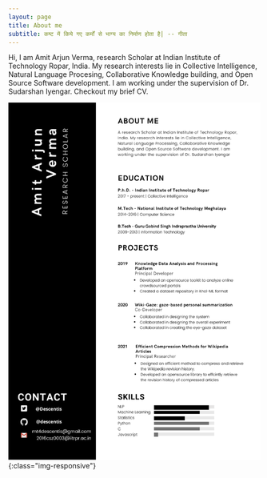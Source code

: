```yaml
---
layout: page
title: About me
subtitle: कष्ट में किये गए कर्मों से भाग्य का निर्माण होता है| -- गीता 
---
```


Hi, I am Amit Arjun Verma, research Scholar at Indian Institute of Technology Ropar, India. My research interests lie in Collective Intelligence, Natural Language Procesing, Collaborative Knowledge building, and Open Source Software development. I am working under the supervision of Dr. Sudarshan Iyengar. Checkout my brief CV.

![CV](assets/img/Professional_Resume.png){:class="img-responsive"}

